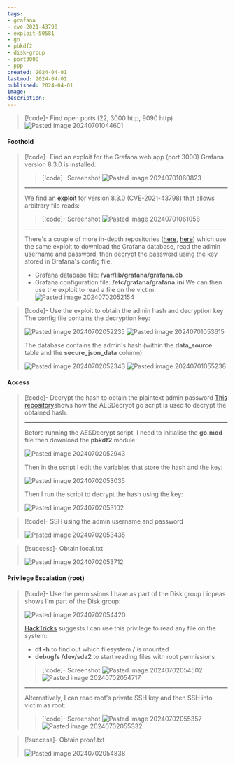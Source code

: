 ```yaml
---
tags:
- grafana
- cve-2021-43798
- exploit-50581
- go
- pbkdf2
- disk-group
- port3000
- ppp
created: 2024-04-01
lastmod: 2024-04-01
published: 2024-04-01
image:
description: 
---
```


>[!code]- Find open ports (22, 3000 http, 9090 http)
>![Pasted image 20240701044601](Pasted%20image%2020240701044601.png)
#### Foothold

>[!code]- Find an exploit for the Grafana web app (port 3000)
>Grafana version 8.3.0 is installed:
>>[!code]- Screenshot
>>![Pasted image 20240701060823](Pasted%20image%2020240701060823.png)
>
>___
>
>We find an [exploit](https://www.exploit-db.com/exploits/50581) for version 8.3.0 (CVE-2021-43798) that allows arbitrary file reads:
>
>>[!code]- Screenshot
>>![Pasted image 20240701061058](Pasted%20image%2020240701061058.png)
>
>___
>
>There's a couple of more in-depth repositories ([here](https://github.com/pedrohavay/exploit-grafana-CVE-2021-43798/tree/main), [here](https://github.com/jas502n/Grafana-CVE-2021-43798/tree/main)) which use the same exploit to download the Grafana database, read the admin username and password, then decrypt the password using the key stored in Grafana's config file.
>- Grafana database file: **/var/lib/grafana/grafana.db**
>- Grafana configuration file: **/etc/grafana/grafana.ini**
>We can then use the exploit to read a file on the victim:
>![Pasted image 20240702052154](Pasted%20image%2020240702052154.png)

>[!code]- Use the exploit to obtain the admin hash and decryption key
>The config file contains the decryption key:
>
>![Pasted image 20240702052235](Pasted%20image%2020240702052235.png)
>![Pasted image 20240701053615](Pasted%20image%2020240701053615.png)
>
>The database contains the admin's hash (within the **data_source** table and the **secure_json_data** column):
>
>![Pasted image 20240702052343](Pasted%20image%2020240702052343.png)
>![Pasted image 20240701055238](Pasted%20image%2020240701055238.png)
#### Access

>[!code]- Decrypt the hash to obtain the plaintext admin password
>[This repository](https://github.com/jas502n/Grafana-CVE-2021-43798/tree/main)shows how the AESDecrypt go script is used to decrypt the obtained hash.
>
>___
>
>Before running the AESDecrypt script, I need to initialise the **go.mod** file then download the **pbkdf2** module:
>
>![Pasted image 20240702052943](Pasted%20image%2020240702052943.png)
>
>Then in the script I edit the variables that store the hash and the key:
>
>![Pasted image 20240702053035](Pasted%20image%2020240702053035.png)
>
>Then I run the script to decrypt the hash using the key:
>
>![Pasted image 20240702053102](Pasted%20image%2020240702053102.png)

>[!code]- SSH using the admin username and password
>
>![Pasted image 20240702053435](Pasted%20image%2020240702053435.png)

>[!success]- Obtain local.txt
>
>![Pasted image 20240702053712](Pasted%20image%2020240702053712.png)
#### Privilege Escalation (root)

>[!code]- Use the permissions I have as part of the Disk group
>Linpeas shows I'm part of the Disk group:
>
>![Pasted image 20240702054420](Pasted%20image%2020240702054420.png)
>
>[HackTricks](https://book.hacktricks.xyz/linux-hardening/privilege-escalation/interesting-groups-linux-pe) suggests I can use this privilege to read any file on the system:
>
>- **df -h** to find out which filesystem **/** is mounted
>- **debugfs /dev/sda2** to start reading files with root permissions
>
>>[!code]- Screenshot
>>![Pasted image 20240702054502](Pasted%20image%2020240702054502.png)
>>![Pasted image 20240702054717](Pasted%20image%2020240702054717.png)
>
>___
>
>Alternatively, I can read root's private SSH key and then SSH into victim as root:
>
>>[!code]- Screenshot
>>![Pasted image 20240702055357](Pasted%20image%2020240702055357.png)
>>![Pasted image 20240702055332](Pasted%20image%2020240702055332.png)

>[!success]- Obtain proof.txt
>
>![Pasted image 20240702054838](Pasted%20image%2020240702054838.png)

